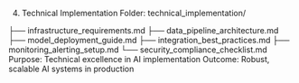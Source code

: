 4. Technical Implementation
Folder: technical_implementation/

├── infrastructure_requirements.md
├── data_pipeline_architecture.md
├── model_deployment_guide.md
├── integration_best_practices.md
├── monitoring_alerting_setup.md
└── security_compliance_checklist.md
Purpose: Technical excellence in AI implementation 
Outcome: Robust, scalable AI systems in production
